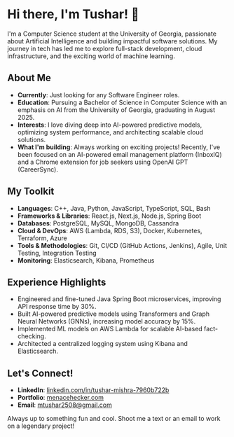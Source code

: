 # Hi there, I'm Tushar! 👋

I'm a Computer Science student at the University of Georgia, passionate about Artificial Intelligence and building impactful software solutions. My journey in tech has led me to explore full-stack development, cloud infrastructure, and the exciting world of machine learning.

## About Me

* **Currently**: Just looking for any Software Engineer roles.
* **Education**: Pursuing a Bachelor of Science in Computer Science with an emphasis on AI from the University of Georgia, graduating in August 2025.
* **Interests**: I love diving deep into AI-powered predictive models, optimizing system performance, and architecting scalable cloud solutions.
* **What I'm building**: Always working on exciting projects! Recently, I've been focused on an AI-powered email management platform (InboxIQ) and a Chrome extension for job seekers using OpenAI GPT (CareerSync).

## My Toolkit

* **Languages**: C++, Java, Python, JavaScript, TypeScript, SQL, Bash
* **Frameworks & Libraries**: React.js, Next.js, Node.js, Spring Boot
* **Databases**: PostgreSQL, MySQL, MongoDB, Cassandra
* **Cloud & DevOps**: AWS (Lambda, RDS, S3), Docker, Kubernetes, Terraform, Azure
* **Tools & Methodologies**: Git, CI/CD (GitHub Actions, Jenkins), Agile, Unit Testing, Integration Testing
* **Monitoring**: Elasticsearch, Kibana, Prometheus

## Experience Highlights

* Engineered and fine-tuned Java Spring Boot microservices, improving API response time by 30%.
* Built AI-powered predictive models using Transformers and Graph Neural Networks (GNNs), increasing model accuracy by 15%.
* Implemented ML models on AWS Lambda for scalable AI-based fact-checking.
* Architected a centralized logging system using Kibana and Elasticsearch.

## Let's Connect!

* **LinkedIn**: [linkedin.com/in/tushar-mishra-7960b722b](https://www.linkedin.com/in/tushar-mishra-7960b722b)
* **Portfolio**: [menacehecker.com](https://www.menacehecker.com)
* **Email**: mtushar2508@gmail.com

Always up to something fun and cool. Shoot me a text or an email to work on a legendary project! 
